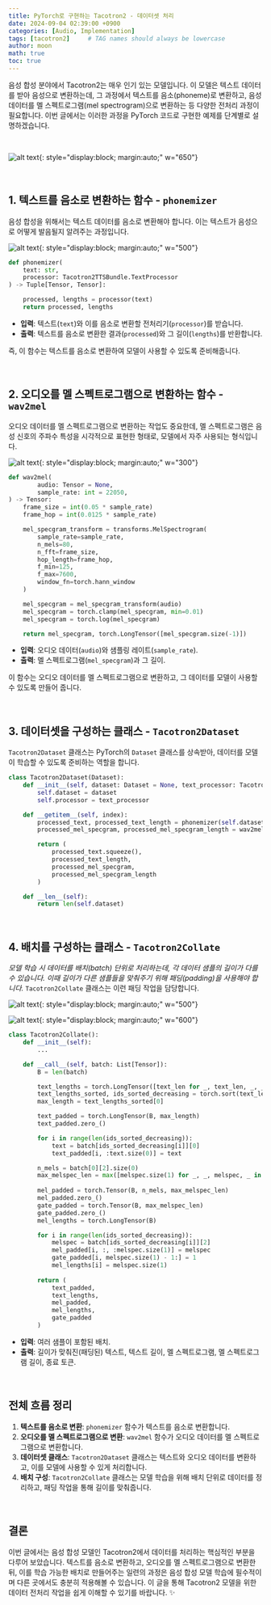 ```yaml
---
title: PyTorch로 구현하는 Tacotron2 - 데이터셋 처리
date: 2024-09-04 02:39:00 +0900
categories: [Audio, Implementation]
tags: [tacotron2]     # TAG names should always be lowercase
author: moon
math: true
toc: true
---
```


음성 합성 분야에서 Tacotron2는 매우 인기 있는 모델입니다. 이 모델은 텍스트 데이터를 받아 음성으로 변환하는데, 그 과정에서 텍스트를 음소(phoneme)로 변환하고, 음성 데이터를 멜 스펙트로그램(mel spectrogram)으로 변환하는 등 다양한 전처리 과정이 필요합니다. 이번 글에서는 이러한 과정을 PyTorch 코드로 구현한 예제를 단계별로 설명하겠습니다.

<br>

![alt text](/assets/img/tacotron2-dataset/raw-dataset.svg){: style="display:block; margin:auto;" w="650"}

<br>

## 1. **텍스트를 음소로 변환하는 함수 - `phonemizer`**
음성 합성을 위해서는 텍스트 데이터를 음소로 변환해야 합니다. 이는 텍스트가 음성으로 어떻게 발음될지 알려주는 과정입니다.

![alt text](/assets/img/tacotron2-dataset/phoneme_sequence.svg){: style="display:block; margin:auto;" w="500"}

```python
def phonemizer(
    text: str,
    processor: Tacotron2TTSBundle.TextProcessor
) -> Tuple[Tensor, Tensor]:

    processed, lengths = processor(text)
    return processed, lengths
```

- **입력**: 텍스트(`text`)와 이를 음소로 변환할 전처리기(`processor`)를 받습니다.
- **출력**: 텍스트를 음소로 변환한 결과(`processed`)와 그 길이(`lengths`)를 반환합니다.

즉, 이 함수는 텍스트를 음소로 변환하여 모델이 사용할 수 있도록 준비해줍니다.

<br>

## 2. **오디오를 멜 스펙트로그램으로 변환하는 함수 - `wav2mel`**
오디오 데이터를 멜 스펙트로그램으로 변환하는 작업도 중요한데, 멜 스펙트로그램은 음성 신호의 주파수 특성을 시각적으로 표현한 형태로, 모델에서 자주 사용되는 형식입니다.

![alt text](/assets/img/tacotron2-dataset/mel.svg){: style="display:block; margin:auto;" w="300"}

```python
def wav2mel(
        audio: Tensor = None,
        sample_rate: int = 22050,
) -> Tensor:
    frame_size = int(0.05 * sample_rate)
    frame_hop = int(0.0125 * sample_rate)

    mel_specgram_transform = transforms.MelSpectrogram(
        sample_rate=sample_rate,
        n_mels=80,
        n_fft=frame_size,
        hop_length=frame_hop,
        f_min=125,
        f_max=7600,
        window_fn=torch.hann_window
    )

    mel_specgram = mel_specgram_transform(audio)
    mel_specgram = torch.clamp(mel_specgram, min=0.01)
    mel_specgram = torch.log(mel_specgram)

    return mel_specgram, torch.LongTensor([mel_specgram.size(-1)])
```

- **입력**: 오디오 데이터(`audio`)와 샘플링 레이트(`sample_rate`).
- **출력**: 멜 스펙트로그램(`mel_specgram`)과 그 길이.
  
이 함수는 오디오 데이터를 멜 스펙트로그램으로 변환하고, 그 데이터를 모델이 사용할 수 있도록 만들어 줍니다.

<br>

## 3. **데이터셋을 구성하는 클래스 - `Tacotron2Dataset`**
`Tacotron2Dataset` 클래스는 PyTorch의 `Dataset` 클래스를 상속받아, 데이터를 모델이 학습할 수 있도록 준비하는 역할을 합니다. 

```python
class Tacotron2Dataset(Dataset):
    def __init__(self, dataset: Dataset = None, text_processor: Tacotron2TTSBundle.TextProcessor = None) -> None:
        self.dataset = dataset
        self.processor = text_processor

    def __getitem__(self, index):
        processed_text, processed_text_length = phonemizer(self.dataset[index][3], self.processor)
        processed_mel_specgram, processed_mel_specgram_length = wav2mel(self.dataset[index][0].squeeze(), self.dataset[index][1])

        return (
            processed_text.squeeze(),
            processed_text_length,
            processed_mel_specgram,
            processed_mel_specgram_length
        )

    def __len__(self):
        return len(self.dataset)
```

<br>

## 4. **배치를 구성하는 클래스 - `Tacotron2Collate`**
*모델 학습 시 데이터를 배치(batch) 단위로 처리하는데, 각 데이터 샘플의 길이가 다를 수 있습니다. 이때 길이가 다른 샘플들을 맞춰주기 위해 패딩(padding)을 사용해야 합니다.* `Tacotron2Collate` 클래스는 이런 패딩 작업을 담당합니다.

![alt text](/assets/img/tacotron2-dataset/padded_phoneme.svg){: style="display:block; margin:auto;" w="500"}

![alt text](/assets/img/tacotron2-dataset/padded_mel.svg){: style="display:block; margin:auto;" w="600"}

```python
class Tacotron2Collate():
    def __init__(self):
        ...

    def __call__(self, batch: List[Tensor]):
        B = len(batch)

        text_lengths = torch.LongTensor([text_len for _, text_len, _, _ in batch])
        text_lengths_sorted, ids_sorted_decreasing = torch.sort(text_lengths, descending=True, dim=0)
        max_length = text_lengths_sorted[0]

        text_padded = torch.LongTensor(B, max_length)
        text_padded.zero_()

        for i in range(len(ids_sorted_decreasing)):
            text = batch[ids_sorted_decreasing[i]][0]
            text_padded[i, :text.size(0)] = text

        n_mels = batch[0][2].size(0)
        max_melspec_len = max([melspec.size(1) for _, _, melspec, _ in batch])
        
        mel_padded = torch.Tensor(B, n_mels, max_melspec_len)
        mel_padded.zero_()
        gate_padded = torch.Tensor(B, max_melspec_len)
        gate_padded.zero_()
        mel_lengths = torch.LongTensor(B)

        for i in range(len(ids_sorted_decreasing)):
            melspec = batch[ids_sorted_decreasing[i]][2]
            mel_padded[i, :, :melspec.size(1)] = melspec
            gate_padded[i, melspec.size(1) - 1:] = 1
            mel_lengths[i] = melspec.size(1)
        
        return (
            text_padded,
            text_lengths,
            mel_padded,
            mel_lengths,
            gate_padded
        )
```

- **입력**: 여러 샘플이 포함된 배치.
- **출력**: 길이가 맞춰진(패딩된) 텍스트, 텍스트 길이, 멜 스펙트로그램, 멜 스펙트로그램 길이, 종료 토큰.


<br>

## 전체 흐름 정리

1. **텍스트를 음소로 변환**: `phonemizer` 함수가 텍스트를 음소로 변환합니다.
2. **오디오를 멜 스펙트로그램으로 변환**: `wav2mel` 함수가 오디오 데이터를 멜 스펙트로그램으로 변환합니다.
3. **데이터셋 클래스**: `Tacotron2Dataset` 클래스는 텍스트와 오디오 데이터를 변환하고, 이를 모델에 사용할 수 있게 처리합니다.
4. **배치 구성**: `Tacotron2Collate` 클래스는 모델 학습을 위해 배치 단위로 데이터를 정리하고, 패딩 작업을 통해 길이를 맞춰줍니다.

<br>

## 결론

이번 글에서는 음성 합성 모델인 Tacotron2에서 데이터를 처리하는 핵심적인 부분을 다루어 보았습니다. 텍스트를 음소로 변환하고, 오디오를 멜 스펙트로그램으로 변환한 뒤, 이를 학습 가능한 배치로 만들어주는 일련의 과정은 음성 합성 모델 학습에 필수적이며 다른 곳에서도 충분히 적용해볼 수 있습니다. 이 글을 통해 Tacotron2 모델을 위한 데이터 전처리 작업을 쉽게 이해할 수 있기를 바랍니다. ✨